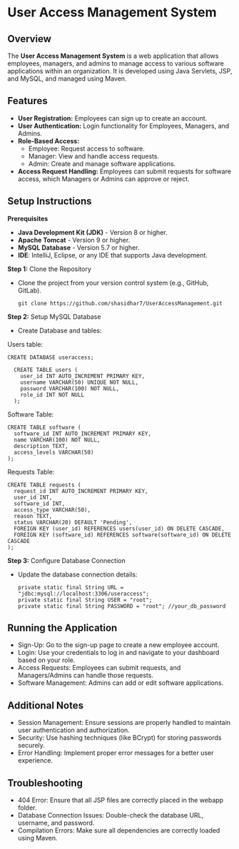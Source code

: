 # User Access Management System

## Overview

The **User Access Management System** is a web application that allows employees, managers, and admins to manage access to various software applications within an organization. It is developed using Java Servlets, JSP, and MySQL, and managed using Maven.

## Features

  - **User Registration:** Employees can sign up to create an account.
  - **User Authentication:** Login functionality for Employees, Managers, and Admins.
  - **Role-Based Access:**
      - Employee: Request access to software.
      - Manager: View and handle access requests.
      - Admin: Create and manage software applications.
  - **Access Request Handling:** Employees can submit requests for software access, which Managers or Admins can approve or reject.
  
## Setup Instructions

  **Prerequisites**
  
  - **Java Development Kit (JDK)** - Version 8 or higher.
  - **Apache Tomcat** - Version 9 or higher.
  - **MySQL Database** - Version 5.7 or higher.
  - **IDE**: IntelliJ, Eclipse, or any IDE that supports Java development.

**Step 1:** Clone the Repository

  - Clone the project from your version control system (e.g., GitHub, GitLab).

        git clone https://github.com/shasidhar7/UserAccessManagement.git

**Step 2:** Setup MySQL Database

  - Create Database and tables:    

  Users table:
  
    CREATE DATABASE useraccess;
    
      CREATE TABLE users (
        user_id INT AUTO_INCREMENT PRIMARY KEY,
        username VARCHAR(50) UNIQUE NOT NULL,
        password VARCHAR(100) NOT NULL,
        role_id INT NOT NULL
      );
     
Software Table:

    CREATE TABLE software (
      software_id INT AUTO_INCREMENT PRIMARY KEY,
      name VARCHAR(100) NOT NULL,
      description TEXT,
      access_levels VARCHAR(50)
    );
    
Requests Table:

    CREATE TABLE requests (
      request_id INT AUTO_INCREMENT PRIMARY KEY,
      user_id INT,
      software_id INT,
      access_type VARCHAR(50),
      reason TEXT,
      status VARCHAR(20) DEFAULT 'Pending',
      FOREIGN KEY (user_id) REFERENCES users(user_id) ON DELETE CASCADE,
      FOREIGN KEY (software_id) REFERENCES software(software_id) ON DELETE CASCADE
    );
    
**Step 3:** Configure Database Connection

  - Update the database connection details:

        private static final String URL = "jdbc:mysql://localhost:3306/useraccess";
        private static final String USER = "root";
        private static final String PASSWORD = "root"; //your_db_password
    
## Running the Application
  - Sign-Up: Go to the sign-up page to create a new employee account.
  - Login: Use your credentials to log in and navigate to your dashboard based on your role.
  - Access Requests: Employees can submit requests, and Managers/Admins can handle those requests.
  - Software Management: Admins can add or edit software applications.

## Additional Notes
  - Session Management: Ensure sessions are properly handled to maintain user authentication and authorization.
  - Security: Use hashing techniques (like BCrypt) for storing passwords securely.
  - Error Handling: Implement proper error messages for a better user experience.

## Troubleshooting
  - 404 Error: Ensure that all JSP files are correctly placed in the webapp folder.
  - Database Connection Issues: Double-check the database URL, username, and password.
  - Compilation Errors: Make sure all dependencies are correctly loaded using Maven.

